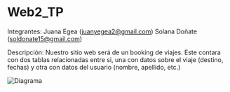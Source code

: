 # Web2_TP
Integrantes:
Juana Egea (juanyegea2@gmail.com)
Solana Doñate (soldonate15@gmail.com)

Descripción:
Nuestro sitio web será de un booking de viajes. Este contara con dos tablas relacionadas entre si, una con datos sobre el viaje (destino, fechas) y otra con datos del usuario (nombre, apellido, etc.)

![Diagrama](https://github.com/user-attachments/assets/839c0dea-82cc-4d07-b811-6aaa4c77807d)
